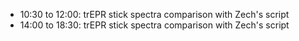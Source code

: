 - 10:30 to 12:00: trEPR stick spectra comparison with Zech's script
- 14:00 to 18:30: trEPR stick spectra comparison with Zech's script